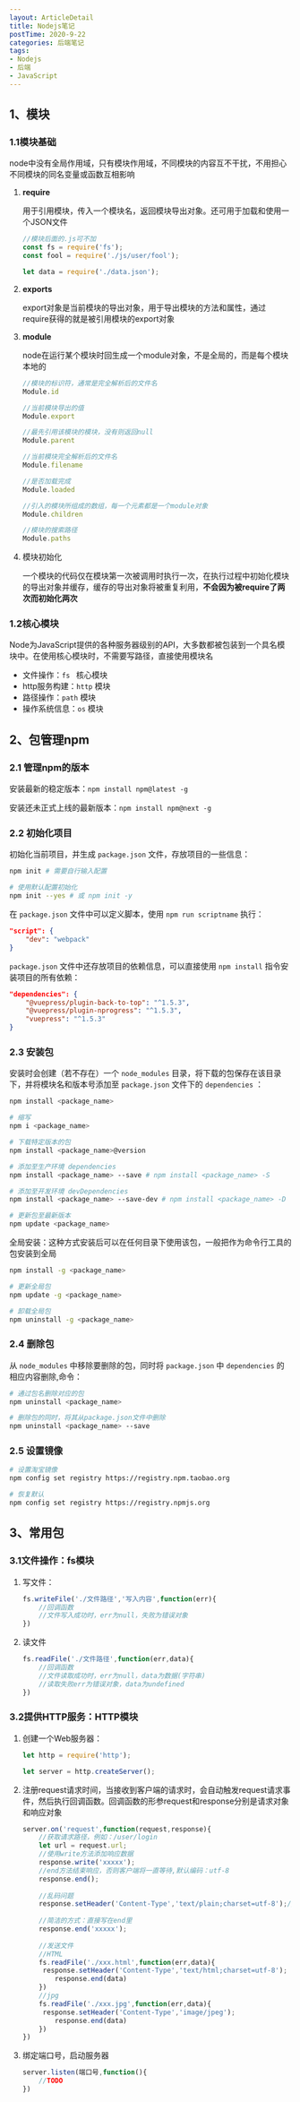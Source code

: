 ```yaml
---
layout: ArticleDetail
title: Nodejs笔记
postTime: 2020-9-22
categories: 后端笔记
tags:
- Nodejs
- 后端
- JavaScript
---
```


## 1、模块

### 1.1模块基础

node中没有全局作用域，只有模块作用域，不同模块的内容互不干扰，不用担心不同模块的同名变量或函数互相影响

1. **require**

   用于引用模块，传入一个模块名，返回模块导出对象。还可用于加载和使用一个JSON文件

   ~~~javascript
   //模块后面的.js可不加
   const fs = require('fs');
   const fool = require('./js/user/fool');
   
   let data = require('./data.json');
   ~~~

2. **exports**

   export对象是当前模块的导出对象，用于导出模块的方法和属性，通过require获得的就是被引用模块的export对象

3. **module**

   node在运行某个模块时回生成一个module对象，不是全局的，而是每个模块本地的

   ~~~javascript
   //模块的标识符，通常是完全解析后的文件名
   Module.id
   
   //当前模块导出的值
   Module.export
   
   //最先引用该模块的模块，没有则返回null
   Module.parent
   
   //当前模块完全解析后的文件名
   Module.filename
   
   //是否加载完成
   Module.loaded
   
   //引入的模块所组成的数组，每一个元素都是一个module对象
   Module.children
   
   //模块的搜索路径
   Module.paths
   ~~~

4. 模块初始化

   一个模块的代码仅在模块第一次被调用时执行一次，在执行过程中初始化模块的导出对象并缓存，缓存的导出对象将被重复利用，**不会因为被require了两次而初始化两次**



### 1.2核心模块

Node为JavaScript提供的各种服务器级别的API，大多数都被包装到一个具名模块中。在使用核心模块时，不需要写路径，直接使用模块名

- 文件操作：`fs ` 核心模块
- http服务构建：`http` 模块
- 路径操作：`path` 模块
- 操作系统信息：`os` 模块



## 2、包管理npm

### 2.1 管理npm的版本

安装最新的稳定版本：`npm install npm@latest -g`

安装还未正式上线的最新版本：`npm install npm@next -g`



### 2.2 初始化项目

初始化当前项目，并生成 `package.json` 文件，存放项目的一些信息：

~~~bash
npm init # 需要自行输入配置

# 使用默认配置初始化
npm init --yes # 或 npm init -y
~~~

在 `package.json` 文件中可以定义脚本，使用 `npm run scriptname` 执行：

~~~json
"script": {
    "dev": "webpack"
}
~~~

`package.json` 文件中还存放项目的依赖信息，可以直接使用 `npm install` 指令安装项目的所有依赖：

~~~json
"dependencies": {
    "@vuepress/plugin-back-to-top": "^1.5.3",
    "@vuepress/plugin-nprogress": "^1.5.3",
    "vuepress": "^1.5.3"
}
~~~



### 2.3 安装包

安装时会创建（若不存在）一个 `node_modules` 目录，将下载的包保存在该目录下，并将模块名和版本号添加至 `package.json` 文件下的 `dependencies` ：

~~~bash
npm install <package_name>

# 缩写
npm i <package_name>

# 下载特定版本的包
npm install <package_name>@version

# 添加至生产环境 dependencies
npm install <package_name> --save # npm install <package_name> -S 

# 添加至开发环境 devDependencies
npm install <package_name> --save-dev # npm install <package_name> -D

# 更新包至最新版本
npm update <package_name>
~~~

全局安装：这种方式安装后可以在任何目录下使用该包，一般把作为命令行工具的包安装到全局

~~~bash
npm install -g <package_name>

# 更新全局包
npm update -g <package_name>

# 卸载全局包
npm uninstall -g <package_name>
~~~



### 2.4 删除包

从 `node_modules` 中移除要删除的包，同时将 `package.json` 中 `dependencies` 的相应内容删除,命令：

~~~bash
# 通过包名删除对应的包
npm uninstall <package_name>

# 删除包的同时，将其从package.json文件中删除
npm uninstall <package_name> --save
~~~



### 2.5 设置镜像

~~~bash
# 设置淘宝镜像
npm config set registry https://registry.npm.taobao.org

# 恢复默认
npm config set registry https://registry.npmjs.org
~~~



## 3、常用包

### 3.1文件操作：fs模块

1. 写文件：

   ~~~javascript
   fs.writeFile('./文件路径','写入内容',function(err){
       //回调函数
       //文件写入成功时，err为null，失败为错误对象
   })
   ~~~

2. 读文件

   ~~~javascript
   fs.readFile('./文件路径',function(err,data){
       //回调函数
       //文件读取成功时，err为null，data为数据(字符串)
       //读取失败err为错误对象，data为undefined
   })
   ~~~



### 3.2提供HTTP服务：HTTP模块

1. 创建一个Web服务器：

   ~~~javascript
   let http = require('http');
   
   let server = http.createServer();
   ~~~

2. 注册request请求时间，当接收到客户端的请求时，会自动触发request请求事件，然后执行回调函数。回调函数的形参request和response分别是请求对象和响应对象

   ~~~javascript
   server.on('request',function(request,response){
       //获取请求路径，例如：/user/login
       let url = request.url;
       //使用write方法添加响应数据
       response.write('xxxxx');
       //end方法结束响应，否则客户端将一直等待,默认编码：utf-8
       response.end();
       
       //乱码问题
       response.setHeader('Content-Type','text/plain;charset=utf-8');// text/plain代表普通文本
       
       //简洁的方式：直接写在end里
       response.end('xxxxx');
       
       //发送文件 
       //HTML
       fs.readFile('./xxx.html',function(err,data){
   		response.setHeader('Content-Type','text/html;charset=utf-8');
           response.end(data)  
       })
       //jpg
       fs.readFile('./xxx.jpg',function(err,data){
   		response.setHeader('Content-Type','image/jpeg');
           response.end(data)  
       })
   })
   ~~~

3. 绑定端口号，启动服务器

   ~~~javascript
   server.listen(端口号,function(){
       //TODO
   })
   ~~~

   

